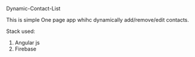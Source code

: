 Dynamic-Contact-List

This is simple One page app whihc dynamically add/remove/edit contacts.

Stack used:

1. Angular js
2. Firebase 
